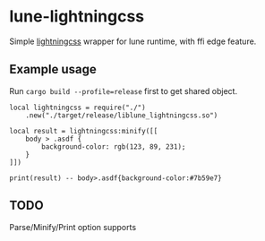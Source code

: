 # lune-lightningcss

Simple [lightningcss](https://github.com/parcel-bundler/lightningcss) wrapper for lune runtime, with ffi edge feature.

## Example usage

Run `cargo build --profile=release` first to get shared object.

```luau
local lightningcss = require("./")
    .new("./target/release/liblune_lightningcss.so")

local result = lightningcss:minify([[
    body > .asdf {
        background-color: rgb(123, 89, 231);
    }
]])

print(result) -- body>.asdf{background-color:#7b59e7}
```

## TODO

Parse/Minify/Print option supports

